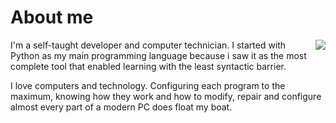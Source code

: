 # About me

<a href="https://iagoalonso.xyz">
  <img align="right" src="https://github-readme-stats.vercel.app/api?username=ibledy&theme=dark&show_icons=true&hide_border=false&count_private=true" />
</a>

I'm a self-taught developer and computer technician. I started with Python as my main
programming language because i saw it as the most complete tool that enabled learning
with the least syntactic barrier.

I love computers and technology. Configuring each program to the maximum, knowing how
they work and how to modify, repair and configure almost every part of a modern PC does
float my boat.
